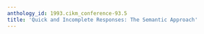 ```yaml
---
anthology_id: 1993.cikm_conference-93.5
title: 'Quick and Incomplete Responses: The Semantic Approach'
---
```

